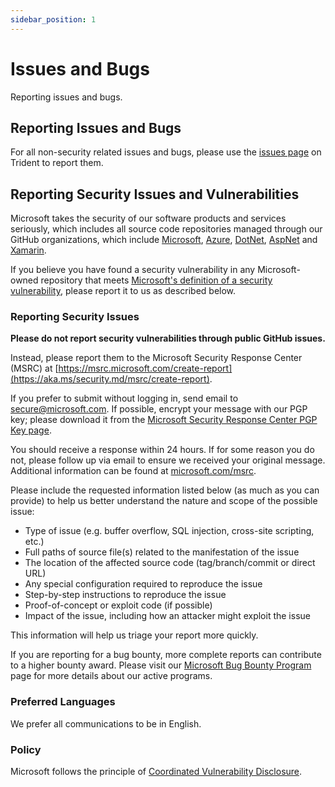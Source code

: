 ```yaml
---
sidebar_position: 1
---
```


# Issues and Bugs

Reporting issues and bugs.

## Reporting Issues and Bugs

For all non-security related issues and bugs, please use the
[issues page](https://github.com/microsoft/trident/issues) on Trident to report them.

## Reporting Security Issues and Vulnerabilities

<!-- BEGIN MICROSOFT SECURITY.MD V0.0.9 BLOCK -->

Microsoft takes the security of our software products and services seriously,
which includes all source code repositories managed through our GitHub
organizations, which include [Microsoft](https://github.com/Microsoft),
[Azure](https://github.com/Azure), [DotNet](https://github.com/dotnet),
[AspNet](https://github.com/aspnet) and [Xamarin](https://github.com/xamarin).

If you believe you have found a security vulnerability in any Microsoft-owned
repository that meets
[Microsoft's definition of a security vulnerability](https://aka.ms/security.md/definition),
please report it to us as described below.

### Reporting Security Issues

**Please do not report security vulnerabilities through public GitHub issues.**

Instead, please report them to the Microsoft Security Response Center (MSRC) at
[https://msrc.microsoft.com/create-report](https://aka.ms/security.md/msrc/create-report).

If you prefer to submit without logging in, send email to
[secure@microsoft.com](mailto:secure@microsoft.com).  If possible, encrypt your
message with our PGP key; please download it from the
[Microsoft Security Response Center PGP Key page](https://aka.ms/security.md/msrc/pgp).

You should receive a response within 24 hours. If for some reason you do not,
please follow up via email to ensure we received your original message.
Additional information can be found at
[microsoft.com/msrc](https://www.microsoft.com/msrc).

Please include the requested information listed below (as much as you can
provide) to help us better understand the nature and scope of the possible
issue:

* Type of issue (e.g. buffer overflow, SQL injection, cross-site scripting, etc.)
* Full paths of source file(s) related to the manifestation of the issue
* The location of the affected source code (tag/branch/commit or direct URL)
* Any special configuration required to reproduce the issue
* Step-by-step instructions to reproduce the issue
* Proof-of-concept or exploit code (if possible)
* Impact of the issue, including how an attacker might exploit the issue

This information will help us triage your report more quickly.

If you are reporting for a bug bounty, more complete reports can contribute to a
higher bounty award. Please visit our
[Microsoft Bug Bounty Program](https://aka.ms/security.md/msrc/bounty) page for
more details about our active programs.

### Preferred Languages

We prefer all communications to be in English.

### Policy

Microsoft follows the principle of
[Coordinated Vulnerability Disclosure](https://aka.ms/security.md/cvd).

<!-- END MICROSOFT SECURITY.MD BLOCK -->